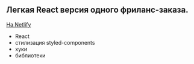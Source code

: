 ## Легкая React версия одного фриланс-заказа.

[На Netlify](https://elegant-lalande-45df92.netlify.app)

- React
- стилизация styled-components
- хуки
- библиотеки
